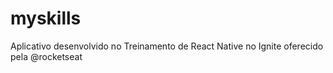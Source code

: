 # myskills

Aplicativo desenvolvido no Treinamento de React Native no Ignite oferecido pela @rocketseat
